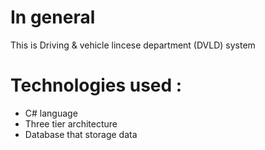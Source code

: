 # In general 
 This is Driving & vehicle lincese department (DVLD) system 

# Technologies used :
- C# language
- Three tier architecture 
- Database that storage data 
